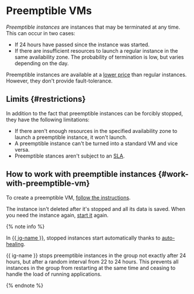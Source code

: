# Preemptible VMs

*Preemptible instances* are instances that may be terminated at any time. This can occur in two cases:

* If 24 hours have passed since the instance was started.
* If there are insufficient resources to launch a regular instance in the same availability zone. The probability of termination is low, but varies depending on the day.

Preemptible instances are available at a [lower price](../pricing.md#prices-preemptible-instance-resources) than regular instances. However, they don't provide fault-tolerance.

## Limits {#restrictions}

In addition to the fact that preemptible instances can be forcibly stopped, they have the following limitations:

- If there aren't enough resources in the specified availability zone to launch a preemptible instance, it won't launch.
- A preemptible instance can't be turned into a standard VM and vice versa.
- Preemptible stances aren't subject to an [SLA](../../overview/sla.md).

## How to work with preemptible instances {#work-with-preemptible-vm}

To create a preemptible VM, [follow the instructions](../operations/vm-create/create-preemptible-vm.md).

The instance isn't deleted after it's stopped and all its data is saved. When you need the instance again, [start it](../operations/vm-control/vm-stop-and-start#start) again.

{% note info %}

In [{{ ig-name }}](instance-groups/index.md), stopped instances start automatically thanks to [auto-healing](instance-groups/autohealing.md).

{{ ig-name }} stops preemptible instances in the group not exactly after 24 hours, but after a random interval from 22 to 24 hours. This prevents all instances in the group from restarting at the same time and ceasing to handle the load of running applications.

{% endnote %}

